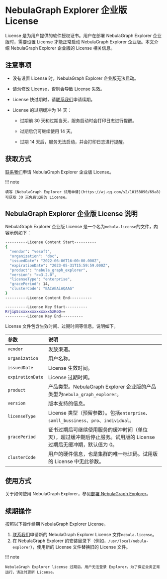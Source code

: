 # NebulaGraph Explorer 企业版 License

License 是为用户提供的软件授权证书。用户在部署 NebulaGraph Explorer 企业版时，需要设置 License 才能正常启动 NebulaGraph Explorer 企业版。本文介绍 NebulaGraph Explorer 企业版的 License 相关信息。


## 注意事项

- 没有设置 License 时，NebulaGraph Explorer 企业版无法启动。

- 请勿修改 License，否则会导致 License 失效。

- License 快过期时，请[联系我们](https://www.nebula-graph.com.cn/contact)申请续期。
  
- License 的过期缓冲为 14 天：
  
  - 过期前 30 天和过期当天，服务启动时会打印日志进行提醒。
  
  - 过期后仍可继续使用 14 天。
  
  - 过期 14 天后，服务无法启动，并会打印日志进行提醒。

## 获取方式

[联系我们](https://www.nebula-graph.com.cn/contact)申请 NebulaGraph Explorer 企业版 License。

!!! note

    填写 [NebulaGraph Explorer 试用申请](https://wj.qq.com/s2/10158890/69a8)可获取 30 天免费试用的 License。

## NebulaGraph Explorer 企业版 License 说明

NebulaGraph Explorer 企业版 License 是一个名为`nebula.license`的文件，内容示例如下：

```bash
----------License Content Start----------
{
  "vendor": "vesoft",
  "organization": "doc",
  "issuedDate": "2022-06-06T16:00:00.000Z",
  "expirationDate": "2023-05-31T15:59:59.000Z",
  "product": "nebula_graph_explorer",
  "version": ">=3.2.0",
  "licenseType": "enterprise",
  "gracePeriod": 14,
  "clusterCode": "BAIAEAiAQAAG"
}
----------License Content End----------

----------License Key Start----------
Rrjip5cxxxxxxxxxxxxx5zKoQ==
----------License Key End----------
```

License 文件包含生效时间、过期时间等信息。说明如下。

|参数|说明|
|:---|:---|
|`vendor`| 发放渠道。|
|`organization`| 用户名称。|
|`issuedDate`| License 生效时间。|
|`expirationDate`| License 过期时间。|
|`product`| 产品类型。NebulaGraph Explorer 企业版的产品类型为`nebula_graph_explorer`。|
|`version`| 版本支持的信息。|
|`licenseType`| License 类型（预留参数）。包括`enterprise`、`samll_bussiness`、`pro`、`individual`。|
|`gracePeriod`| 证书过期后可继续使用服务的缓冲时间（单位天），超过缓冲期后停止服务。试用版的 License 过期后无缓冲期，默认值为 0。 |
|`clusterCode`| 用户的硬件信息，也是集群的唯一标识码。试用版的 License 中无此参数。 |

## 使用方式

关于如何使用 NebulaGraph Explorer，参见[部署 NebulaGraph Explorer](ex-ug-deploy.md)。

## 续期操作

按照以下操作续期 NebulaGraph Explorer License。

1. [联系我们](https://www.nebula-graph.com.cn/contact)申请新的 NebulaGraph Explorer License 文件`nebula.license`。
2. 在 NebulaGraph Explorer 的安装目录下（例如，`/usr/local/nebula-explorer`），使用新的 License 文件替换旧的 License 文件。

!!! note

    NebulaGraph Explorer license 过期后，用户无法登录 Explorer。为了保证业务正常运行，请及时更新 License。